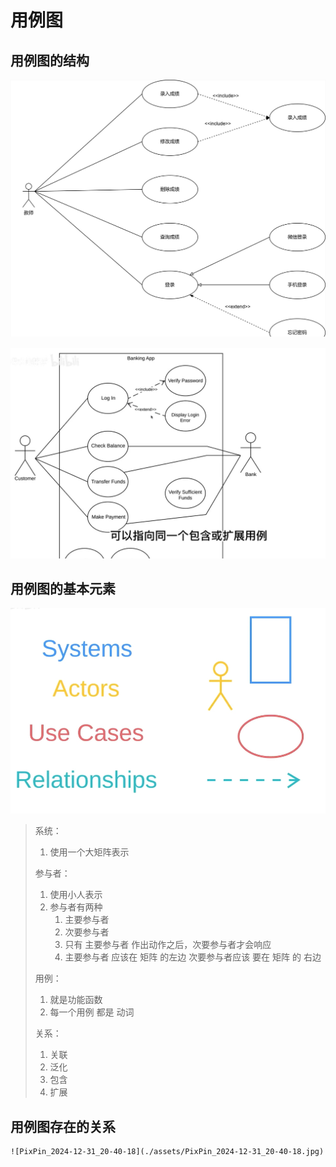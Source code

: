 # 用例图

## 用例图的结构



![PixPin_2024-12-31_20-39-38](./assets/PixPin_2024-12-31_20-39-38.jpg)





![PixPin_2024-12-31_20-49-25](./assets/PixPin_2024-12-31_20-49-25.jpg)



## 用例图的基本元素

![PixPin_2024-12-31_20-41-50](./assets/PixPin_2024-12-31_20-41-50.jpg)

>
>
>系统：
>
>1. 使用一个大矩阵表示
>
>参与者：
>
>1. 使用小人表示
>2. 参与者有两种
>    1. 主要参与者
>    2. 次要参与者
>    3. 只有 主要参与者 作出动作之后，次要参与者才会响应
>    4. 主要参与者 应该在 矩阵 的左边  次要参与者应该 要在 矩阵 的  右边
>
>用例：
>
>1. 就是功能函数 
>2. 每一个用例 都是 动词
>
>关系：
>
>1. 关联
>2. 泛化
>3. 包含
>4. 扩展
>
>

## 用例图存在的关系



 	![PixPin_2024-12-31_20-40-18](./assets/PixPin_2024-12-31_20-40-18.jpg)